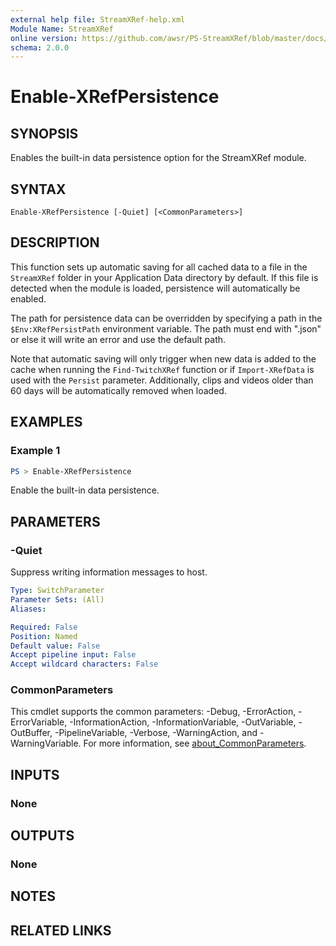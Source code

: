 ```yaml
---
external help file: StreamXRef-help.xml
Module Name: StreamXRef
online version: https://github.com/awsr/PS-StreamXRef/blob/master/docs/Enable-XRefPersistence.md
schema: 2.0.0
---
```


# Enable-XRefPersistence

## SYNOPSIS
Enables the built-in data persistence option for the StreamXRef module.

## SYNTAX

```
Enable-XRefPersistence [-Quiet] [<CommonParameters>]
```

## DESCRIPTION
This function sets up automatic saving for all cached data to a file in the `StreamXRef` folder in your Application Data directory by default. If this file is detected when the module is loaded, persistence will automatically be enabled.

The path for persistence data can be overridden by specifying a path in the `$Env:XRefPersistPath` environment variable. The path must end with ".json" or else it will write an error and use the default path.

Note that automatic saving will only trigger when new data is added to the cache when running the `Find-TwitchXRef` function or if `Import-XRefData` is used with the `Persist` parameter. Additionally, clips and videos older than 60 days will be automatically removed when loaded.

## EXAMPLES

### Example 1
```powershell
PS > Enable-XRefPersistence
```

Enable the built-in data persistence.

## PARAMETERS

### -Quiet
Suppress writing information messages to host.

```yaml
Type: SwitchParameter
Parameter Sets: (All)
Aliases:

Required: False
Position: Named
Default value: False
Accept pipeline input: False
Accept wildcard characters: False
```

### CommonParameters
This cmdlet supports the common parameters: -Debug, -ErrorAction, -ErrorVariable, -InformationAction, -InformationVariable, -OutVariable, -OutBuffer, -PipelineVariable, -Verbose, -WarningAction, and -WarningVariable. For more information, see [about_CommonParameters](http://go.microsoft.com/fwlink/?LinkID=113216).

## INPUTS

### None

## OUTPUTS

### None

## NOTES

## RELATED LINKS
